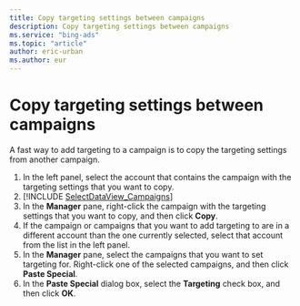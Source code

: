 ```yaml
---
title: Copy targeting settings between campaigns
description: Copy targeting settings between campaigns
ms.service: "bing-ads"
ms.topic: "article"
author: eric-urban
ms.author: eur
---
```


# Copy targeting settings between campaigns

A fast way to add targeting to a campaign is to copy the targeting settings from another campaign.

1. In the left panel, select the account that contains the campaign with the targeting settings that you want to copy.
1. [!INCLUDE [SelectDataView_Campaigns](./includes/SelectDataView_Campaigns.md)]
1. In the **Manager** pane, right-click the campaign with the targeting settings that you want to copy, and then click **Copy**.
1. If the campaign or campaigns that you want to add targeting to are in a different account than the one currently selected, select that account from the list in the left panel.
1. In the **Manager** pane, select the campaigns that you want to set targeting for.        Right-click one of the selected campaigns, and then click **Paste Special**.
1. In the **Paste Special** dialog box, select the **Targeting** check box, and then click **OK**.


